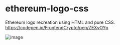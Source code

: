 # ethereum-logo-css
Ethereum logo recreation using HTML and pure CSS.
https://codepen.io/FrontendCrypto/pen/ZEXvOYp

![image](https://user-images.githubusercontent.com/4659020/147502905-9bd69c16-0ccf-4d51-bbae-5174a2880294.png)

